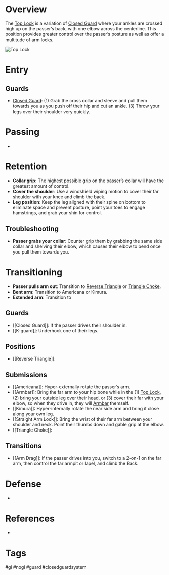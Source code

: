 # Overview
The <u>Top Lock</u> is a variation of [Closed Guard](obsidian://open?vault=Obsidian-BJJ-Notes&file=Guards%2FClosed%20Guard) where your ankles are crossed high up on the passer’s back, with one elbow across the centerline. This position provides greater control over the passer’s posture as well as offer a multitude of arm locks.

![Top Lock](https://bjj-notes.com/wp-content/uploads/2022/10/top_lock_re-size.gif)
# Entry
## Guards
- [Closed Guard](obsidian://open?vault=Obsidian-BJJ-Notes&file=Guards%2FClosed%20Guard): (1) Grab the cross collar and sleeve and pull them towards you as you push off their hip and cut an ankle. (3) Throw your legs over their shoulder very quickly.
# Passing
- 
# Retention
- **Collar grip:** The highest possible grip on the passer’s collar will have the greatest amount of control.
- **Cover the shoulder**: Use a windshield wiping motion to cover their far shoulder with your knee and climb the back.
- **Leg position**: Keep the leg aligned with their spine on bottom to eliminate space and prevent posture, point your toes to engage hamstrings, and grab your shin for control.
## Troubleshooting
- **Passer grabs your collar**: Counter grip them by grabbing the same side collar and shelving their elbow, which causes their elbow to bend once you pull them towards you.
# Transitioning
- **Passer pulls arm out**: Transition to [Reverse Triangle](obsidian://open?vault=Obsidian-BJJ-Notes&file=Positions%2FReverse%20Triangle) or [Triangle Choke](obsidian://open?vault=Obsidian-BJJ-Notes&file=Submissions%2FTriangle%20Choke).
- **Bent arm**: Transition to Americana or Kimura.
- **Extended arm**: Transition to
## Guards
- [[Closed Guard]]: If the passer drives their shoulder in.
- [[K-guard]]: Underhook one of their legs.
## Positions
- [[Reverse Triangle]]:
## Submissions
- [[Americana]]: Hyper-externally rotate the passer’s arm.
- [[Armbar]]: Bring the far arm to your hip bone while in the (1) <u>Top Lock</u>, (2) bring your outside leg over their head, or (3) cover their far with your elbow, so when they drive in, they will [Armbar](obsidian://open?vault=Obsidian-BJJ-Notes&file=Submissions%2FArmbar) themself. 
- [[Kimura]]: Hyper-internally rotate the near side arm and bring it close along your own leg.
- [[Straight Arm Lock]]: Bring the wrist of their far arm between your shoulder and neck. Point their thumbs down and gable grip at the elbow.
- [[Triangle Choke]]:
## Transitions
- [[Arm Drag]]: If the passer drives into you, switch to a 2-on-1 on the far arm, then control the far armpit or lapel, and climb the Back.
# Defense
- 
# References
- 
# Tags
#gi #nogi #guard #closedguardsystem